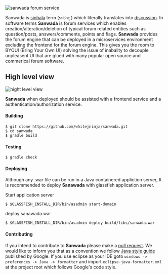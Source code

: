 ![sanwada forum service](https://github.com/whitejninja/sanwada/blob/master/doc/sanwada.png "Sanwada forum service")

Sanwada is [sinhala](https://en.wikipedia.org/wiki/Sinhalese_language) term (සංවාද  ) which literally translates into [discussion](https://translate.google.com/#auto/en/%E0%B7%83%E0%B6%82%E0%B7%80%E0%B7%8F%E0%B6%AF). In software terms **Sanwada** is forum services which enables creation/alteration/deletion of typical forum related entities such as question/posts, answers/comments, points and flags. **Sanwada** provides the forum engine that can be deployed in a microservices environment excluding the frontend for the forum engine. This gives you the room to BYOUI (Bring Your Own UI) solving the issue of inabality to decouple unpleasent UI that are glued with many popular open source and commerical forum software. 

## High level view

![hight level view](https://github.com/whitejninja/sanwada/blob/master/doc/aerialview.png "High level view")

**Sanwada** when deployed should be assisted with a frontend service and a authentication/authorization service. 

#### Building

    $ git clone https://github.com/whitejninja/sanwada.git
    $ cd sanwada
    $ gradle build

#### Testing

    $ gradle check

#### Deploying
Although any .war file can be run in a Java containered appliction server, It is recommended to deploy **Sanawada** with glassfish application server.

Start application server

    $ $GLASSFISH_INSTALL_DIR/bin/asadmin start-domain

deploy sanawada.war

    $ $GLASSFISH_INSTALL_DIR/bin/asadmin deploy build/libs/sanwada.war

#### Contributing
If you intend to contribute to **Sanwada** please make a [pull request](https://github.com/whitejninja/sanwada/pulls). We would like to inform you that as a convention we follow [Java style guide](https://google.github.io/styleguide/javaguide.html) published by Google. If you use eclipse as your IDE goto `windows -> preferences -> Java -> formatter` and import `eclipse-java-formatter.xml` at the project root which follows Google's code style.


